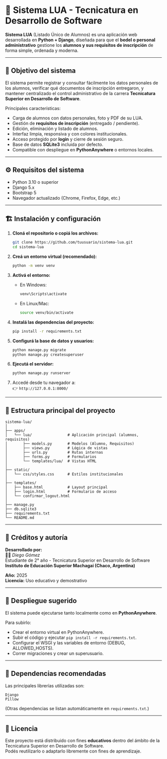 # 🧮 Sistema LUA - Tecnicatura en Desarrollo de Software

**Sistema LUA** (Listado Único de Alumnos) es una aplicación web desarrollada en **Python + Django**, diseñada para que el **bedel o personal administrativo** gestione los **alumnos y sus requisitos de inscripción** de forma simple, ordenada y moderna.

---

## 🎯 Objetivo del sistema

El sistema permite registrar y consultar fácilmente los datos personales de los alumnos, verificar qué documentos de inscripción entregaron, y mantener centralizado el control administrativo de la carrera **Tecnicatura Superior en Desarrollo de Software**.

Principales características:

- Carga de alumnos con datos personales, foto y PDF de su LUA.
- Gestión de **requisitos de inscripción** (entregado / pendiente).
- Edición, eliminación y listado de alumnos.
- Interfaz limpia, responsiva y con colores institucionales.
- Acceso protegido por **login** y cierre de sesión seguro.
- Base de datos **SQLite3** incluida por defecto.
- Compatible con despliegue en **PythonAnywhere** o entornos locales.

---

## ⚙️ Requisitos del sistema

- Python 3.10 o superior  
- Django 5.x  
- Bootstrap 5  
- Navegador actualizado (Chrome, Firefox, Edge, etc.)

---

## 🏗️ Instalación y configuración

1. **Cloná el repositorio o copiá los archivos:**

   ```bash
   git clone https://github.com/tuusuario/sistema-lua.git
   cd sistema-lua
   ```

2. **Creá un entorno virtual (recomendado):**

   ```bash
   python -m venv venv
   ```

3. **Activá el entorno:**

   - En Windows:
     ```bash
     venv\Scripts\activate
     ```
   - En Linux/Mac:
     ```bash
     source venv/bin/activate
     ```

4. **Instalá las dependencias del proyecto:**

   ```bash
   pip install -r requirements.txt
   ```

5. **Configurá la base de datos y usuarios:**

   ```bash
   python manage.py migrate
   python manage.py createsuperuser
   ```

6. **Ejecutá el servidor:**

   ```bash
   python manage.py runserver
   ```

7. Accedé desde tu navegador a:  
   👉 `http://127.0.0.1:8000/`

---

## 📂 Estructura principal del proyecto

```
sistema-lua/
│
├── apps/
│   └── lua/                # Aplicación principal (alumnos, requisitos)
│       ├── models.py       # Modelos (Alumno, Requisitos)
│       ├── views.py        # Lógica de vistas
│       ├── urls.py         # Rutas internas
│       ├── forms.py        # Formularios
│       └── templates/lua/  # Vistas HTML
│
├── static/
│   └── css/styles.css      # Estilos institucionales
│
├── templates/
│   ├── base.html           # Layout principal
│   ├── login.html          # Formulario de acceso
│   └── confirmar_logout.html
│
├── manage.py
├── db.sqlite3
├── requirements.txt
└── README.md
```

---

## 🎨 Créditos y autoría

**Desarrollado por:**  
👨‍💻 *Diego Gómez*  
Estudiante de 2° año - Tecnicatura Superior en Desarrollo de Software  
**Instituto de Educación Superior Machagai (Chaco, Argentina)**

**Año:** 2025  
**Licencia:** Uso educativo y demostrativo

---

## 🚀 Despliegue sugerido

El sistema puede ejecutarse tanto localmente como en **PythonAnywhere**.

Para subirlo:
- Crear el entorno virtual en PythonAnywhere.  
- Subir el código y ejecutar `pip install -r requirements.txt`.  
- Configurar el WSGI y las variables de entorno (DEBUG, ALLOWED_HOSTS).  
- Correr migraciones y crear un superusuario.

---

## 🧰 Dependencias recomendadas

Las principales librerías utilizadas son:

```
Django
Pillow
```

(Otras dependencias se listan automáticamente en `requirements.txt`.)

---

## 🧾 Licencia

Este proyecto está distribuido con fines **educativos** dentro del ámbito de la Tecnicatura Superior en Desarrollo de Software.  
Podés reutilizarlo o adaptarlo libremente con fines de aprendizaje.
